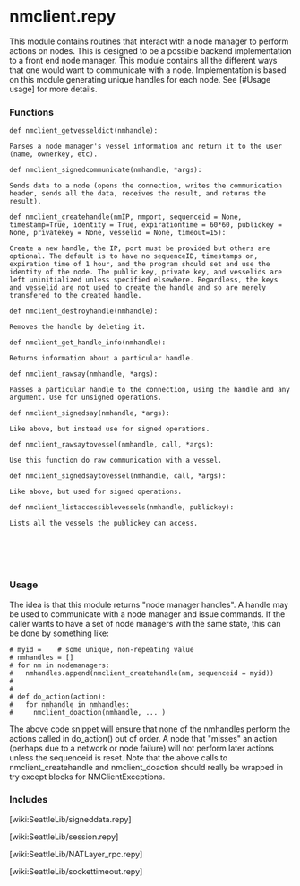 # nmclient.repy

This module contains routines that interact with a node manager to perform actions on nodes. This is designed to be a possible backend implementation to a front end node manager. This module contains all the different ways that one would want to communicate with a node. Implementation is based on this module generating unique handles for each node. See [#Usage usage] for more details.

### Functions

```
def nmclient_getvesseldict(nmhandle):
```
    Parses a node manager's vessel information and return it to the user (name, ownerkey, etc).

```
def nmclient_signedcommunicate(nmhandle, *args):
```
    Sends data to a node (opens the connection, writes the communication header, sends all the data, receives the result, and returns the result).

```
def nmclient_createhandle(nmIP, nmport, sequenceid = None, timestamp=True, identity = True, expirationtime = 60*60, publickey = None, privatekey = None, vesselid = None, timeout=15):
```
    Create a new handle, the IP, port must be provided but others are optional. The default is to have no sequenceID, timestamps on, expiration time of 1 hour, and the program should set and use the identity of the node. The public key, private key, and vesselids are left uninitialized unless specified elsewhere. Regardless, the keys and vesselid are not used to create the handle and so are merely transfered to the created handle.

```
def nmclient_destroyhandle(nmhandle):
```
    Removes the handle by deleting it.


```
def nmclient_get_handle_info(nmhandle):
```
    Returns information about a particular handle.


```
def nmclient_rawsay(nmhandle, *args):
```
    Passes a particular handle to the connection, using the handle and any argument. Use for unsigned operations.


```
def nmclient_signedsay(nmhandle, *args):
```
    Like above, but instead use for signed operations.


```
def nmclient_rawsaytovessel(nmhandle, call, *args):
```
    Use this function do raw communication with a vessel.


```
def nmclient_signedsaytovessel(nmhandle, call, *args):
```
    Like above, but used for signed operations.


```
def nmclient_listaccessiblevessels(nmhandle, publickey):
```
    Lists all the vessels the publickey can access.


```





```

### Usage


The idea is that this module returns "node manager handles". A handle may be used to communicate with a node manager and issue commands.   If the
caller wants to have a set of node managers with the same state, this can be done by something like:

```
# myid =    # some unique, non-repeating value
# nmhandles = []
# for nm in nodemanagers:
#   nmhandles.append(nmclient_createhandle(nm, sequenceid = myid))
#
# 
# def do_action(action):
#   for nmhandle in nmhandles:
#     nmclient_doaction(nmhandle, ... )
```

The above code snippet will ensure that none of the nmhandles perform the actions called in do_action() out of order. A node that "misses" an action (perhaps due to a network or node failure) will not perform later actions unless the sequenceid is reset. Note that the above calls to nmclient_createhandle and nmclient_doaction should really be wrapped in try except blocks for NMClientExceptions.



### Includes

[wiki:SeattleLib/signeddata.repy]

[wiki:SeattleLib/session.repy]

[wiki:SeattleLib/NATLayer_rpc.repy]

[wiki:SeattleLib/sockettimeout.repy]

